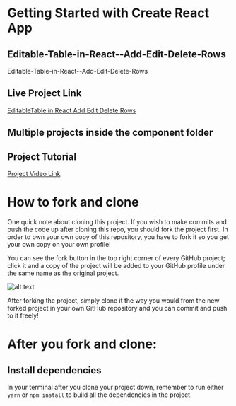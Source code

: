 # Getting Started with Create React App

## Editable-Table-in-React--Add-Edit-Delete-Rows
Editable-Table-in-React--Add-Edit-Delete-Rows

## Live Project Link
[EditableTable in React Add Edit Delete Rows](https://clever-salmiakki-7239b0.netlify.app/)


## Multiple projects inside the component folder

## Project Tutorial
[Project Video Link](https://www.youtube.com/watch?v=cI_Qh_2x1w0) 


# How to fork and clone

One quick note about cloning this project. If you wish to make commits and push the code up after cloning this repo, you should fork the project first. In order to own your own copy of this repository, you have to fork it so you get your own copy on your own profile!

You can see the fork button in the top right corner of every GitHub project; click it and a copy of the project will be added to your GitHub profile under the same name as the original project.

![alt text](https://i.ibb.co/1YN7SJ6/Screen-Shot-2019-07-01-at-2-02-40-AM.png "image to fork button")

After forking the project, simply clone it the way you would from the new forked project in your own GitHub repository and you can commit and push to it freely!


# After you fork and clone:

## Install dependencies

In your terminal after you clone your project down, remember to run either `yarn` or `npm install` to build all the dependencies in the project.


